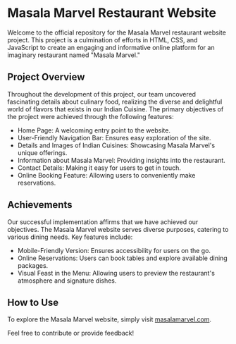 # Masala Marvel Restaurant Website

Welcome to the official repository for the Masala Marvel restaurant website project. This project is a culmination of efforts in HTML, CSS, and JavaScript to create an engaging and informative online platform for an imaginary restaurant named "Masala Marvel."

## Project Overview

Throughout the development of this project, our team uncovered fascinating details about culinary food, realizing the diverse and delightful world of flavors that exists in our Indian Cuisine. The primary objectives of the project were achieved through the following features:

- Home Page: A welcoming entry point to the website.
- User-Friendly Navigation Bar: Ensures easy exploration of the site.
- Details and Images of Indian Cuisines: Showcasing Masala Marvel's unique offerings.
- Information about Masala Marvel: Providing insights into the restaurant.
- Contact Details: Making it easy for users to get in touch.
- Online Booking Feature: Allowing users to conveniently make reservations.

## Achievements

Our successful implementation affirms that we have achieved our objectives. The Masala Marvel website serves diverse purposes, catering to various dining needs. Key features include:

- Mobile-Friendly Version: Ensures accessibility for users on the go.
- Online Reservations: Users can book tables and explore available dining packages.
- Visual Feast in the Menu: Allowing users to preview the restaurant's atmosphere and signature dishes.

## How to Use

To explore the Masala Marvel website, simply visit [masalamarvel.com](https://www.masalamarvel.com).


Feel free to contribute or provide feedback!
